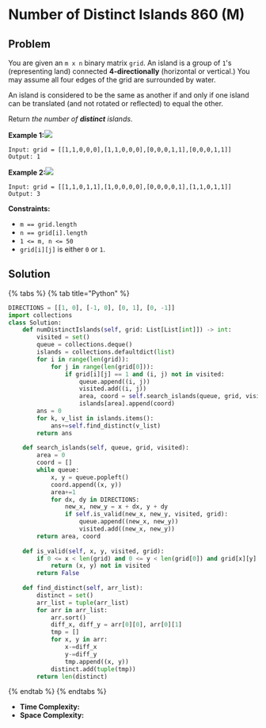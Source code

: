 # Number of Distinct Islands 860 \(M\)

## Problem

You are given an `m x n` binary matrix `grid`. An island is a group of `1`'s \(representing land\) connected **4-directionally** \(horizontal or vertical.\) You may assume all four edges of the grid are surrounded by water.

An island is considered to be the same as another if and only if one island can be translated \(and not rotated or reflected\) to equal the other.

Return _the number of **distinct** islands_.

**Example 1:**![](https://assets.leetcode.com/uploads/2021/05/01/distinctisland1-1-grid.jpg)

```text
Input: grid = [[1,1,0,0,0],[1,1,0,0,0],[0,0,0,1,1],[0,0,0,1,1]]
Output: 1
```

**Example 2:**![](https://assets.leetcode.com/uploads/2021/05/01/distinctisland1-2-grid.jpg)

```text
Input: grid = [[1,1,0,1,1],[1,0,0,0,0],[0,0,0,0,1],[1,1,0,1,1]]
Output: 3
```

**Constraints:**

* `m == grid.length`
* `n == grid[i].length`
* `1 <= m, n <= 50`
* `grid[i][j]` is either `0` or `1`.

## Solution 





{% tabs %}
{% tab title="Python" %}
```python
DIRECTIONS = [[1, 0], [-1, 0], [0, 1], [0, -1]]
import collections
class Solution:
    def numDistinctIslands(self, grid: List[List[int]]) -> int:
        visited = set()
        queue = collections.deque()
        islands = collections.defaultdict(list)
        for i in range(len(grid)):
            for j in range(len(grid[0])):
                if grid[i][j] == 1 and (i, j) not in visited:
                    queue.append((i, j))
                    visited.add((i, j))
                    area, coord = self.search_islands(queue, grid, visited)
                    islands[area].append(coord)
        ans = 0
        for k, v_list in islands.items():
            ans+=self.find_distinct(v_list)
        return ans
    
    def search_islands(self, queue, grid, visited):
        area = 0
        coord = []
        while queue:
            x, y = queue.popleft()
            coord.append((x, y))
            area+=1
            for dx, dy in DIRECTIONS:
                new_x, new_y = x + dx, y + dy
                if self.is_valid(new_x, new_y, visited, grid):
                    queue.append((new_x, new_y))
                    visited.add((new_x, new_y))
        return area, coord
    
    def is_valid(self, x, y, visited, grid):
        if 0 <= x < len(grid) and 0 <= y < len(grid[0]) and grid[x][y] == 1:
            return (x, y) not in visited
        return False
    
    def find_distinct(self, arr_list):
        distinct = set()
        arr_list = tuple(arr_list)
        for arr in arr_list:
            arr.sort()
            diff_x, diff_y = arr[0][0], arr[0][1]
            tmp = []
            for x, y in arr:
                x-=diff_x
                y-=diff_y
                tmp.append((x, y))
            distinct.add(tuple(tmp))
        return len(distinct)
```
{% endtab %}
{% endtabs %}

* **Time Complexity:** 
* **Space Complexity:** 

